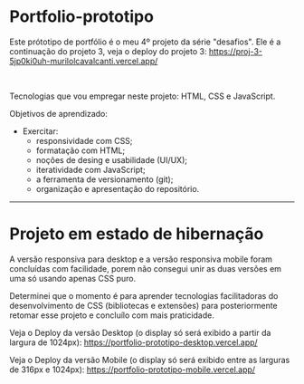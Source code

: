 # Portfolio-prototipo

Este prótotipo de portfólio é o meu 4º projeto da série "desafios". Ele é a continuação do projeto 3, veja o deploy do projeto 3: https://proj-3-5jp0ki0uh-murilolcavalcanti.vercel.app/

<br>

Tecnologias que vou empregar neste projeto: HTML, CSS e JavaScript.

Objetivos de aprendizado:

- Exercitar:
  - responsividade com CSS;
  - formatação com HTML;
  - noções de desing e usabilidade (UI/UX);
  - iteratividade com JavaScript;
  - a ferramenta de versionamento (git);
  - organização e apresentação do repositório.

---
# Projeto em estado de hibernação

A versão responsiva para desktop e a versão responsiva mobile foram concluídas com facilidade, porem não consegui unir as duas versões em uma só usando apenas CSS puro.

Determinei que o momento é para aprender tecnologias facilitadoras do desenvolvimento de CSS (bibliotecas e extensões) para posteriormente retomar esse projeto e concluílo com mais praticidade.

Veja o Deploy da versão Desktop (o display só será exibido a partir da largura de 1024px): https://portfolio-prototipo-desktop.vercel.app/

Veja o Deploy da versão Mobile (o display só será exibido entre as larguras de 316px e 1024px): https://portfolio-prototipo-mobile.vercel.app/


